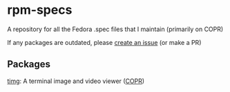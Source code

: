 # rpm-specs
A repository for all the Fedora .spec files that I maintain (primarily on COPR)

If any packages are outdated, please [create an issue](https://github.com/ErrorNoInternet/rpm-specs/issues/new) (or make a PR)

## Packages
[timg](https://github.com/hzeller/timg): A terminal image and video viewer ([COPR](https://copr.fedorainfracloud.org/coprs/errornointernet/timg))
